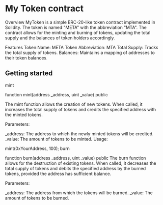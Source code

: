 # My Token contract
Overview
MyToken is a simple ERC-20-like token contract implemented in Solidity. The token is named "META" with the abbreviation "MTA". The contract allows for the minting and burning of tokens, updating the total supply and the balances of token holders accordingly.

Features
Token Name: META
Token Abbreviation: MTA
Total Supply: Tracks the total supply of tokens.
Balances: Maintains a mapping of addresses to their token balances.

## Getting started
mint

function mint(address _address, uint _value) public

The mint function allows the creation of new tokens. When called, it increases the total supply of tokens and credits the specified address with the minted tokens.

Parameters:

_address: The address to which the newly minted tokens will be credited.
_value: The amount of tokens to be minted.
Usage:


mint(0xYourAddress, 100);
burn


function burn(address _address, uint _value) public
The burn function allows for the destruction of existing tokens. When called, it decreases the total supply of tokens and debits the specified address by the burned tokens, provided the address has sufficient balance.

Parameters:

_address: The address from which the tokens will be burned.
_value: The amount of tokens to be burned.

